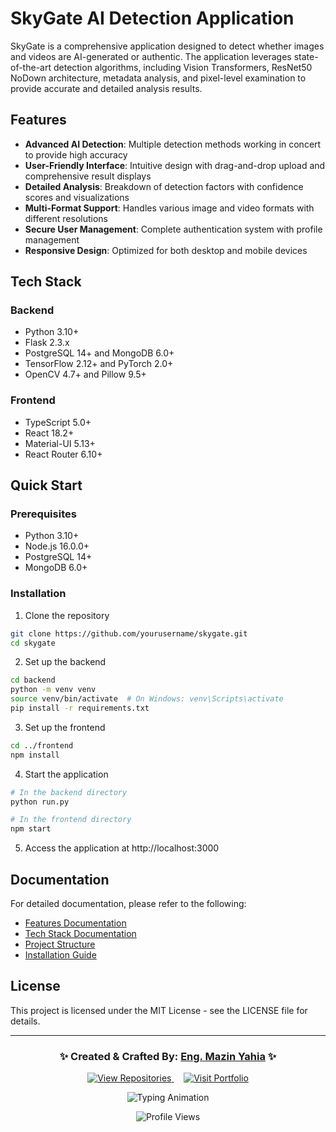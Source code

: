 # SkyGate AI Detection Application

SkyGate is a comprehensive application designed to detect whether images and videos are AI-generated or authentic. The application leverages state-of-the-art detection algorithms, including Vision Transformers, ResNet50 NoDown architecture, metadata analysis, and pixel-level examination to provide accurate and detailed analysis results.

## Features

- **Advanced AI Detection**: Multiple detection methods working in concert to provide high accuracy
- **User-Friendly Interface**: Intuitive design with drag-and-drop upload and comprehensive result displays
- **Detailed Analysis**: Breakdown of detection factors with confidence scores and visualizations
- **Multi-Format Support**: Handles various image and video formats with different resolutions
- **Secure User Management**: Complete authentication system with profile management
- **Responsive Design**: Optimized for both desktop and mobile devices

## Tech Stack

### Backend
- Python 3.10+
- Flask 2.3.x
- PostgreSQL 14+ and MongoDB 6.0+
- TensorFlow 2.12+ and PyTorch 2.0+
- OpenCV 4.7+ and Pillow 9.5+

### Frontend
- TypeScript 5.0+
- React 18.2+
- Material-UI 5.13+
- React Router 6.10+

## Quick Start

### Prerequisites
- Python 3.10+
- Node.js 16.0.0+
- PostgreSQL 14+
- MongoDB 6.0+

### Installation

1. Clone the repository
```bash
git clone https://github.com/yourusername/skygate.git
cd skygate
```

2. Set up the backend
```bash
cd backend
python -m venv venv
source venv/bin/activate  # On Windows: venv\Scripts\activate
pip install -r requirements.txt
```

3. Set up the frontend
```bash
cd ../frontend
npm install
```

4. Start the application
```bash
# In the backend directory
python run.py

# In the frontend directory
npm start
```

5. Access the application at http://localhost:3000

## Documentation

For detailed documentation, please refer to the following:

- [Features Documentation](docs/features/features.md)
- [Tech Stack Documentation](docs/tech_stack/tech_stack.md)
- [Project Structure](docs/project_structure.md)
- [Installation Guide](docs/installation/installation.md)

## License

This project is licensed under the MIT License - see the LICENSE file for details.
<br>

---

<h3 align="center">✨ Created & Crafted By: <a href="https://github.com/alphazee09">Eng. Mazin Yahia</a> ✨</h3>

<p align="center">
  <a href="https://github.com/alphazee09?tab=repositories">
    <img src="https://img.shields.io/badge/View-My_Repositories-blue?style=for-the-badge&logo=github" alt="View Repositories"/>
  </a>
  &nbsp;&nbsp;&nbsp;
  <a href="https://mazinyahia.com">
    <img src="https://img.shields.io/badge/Visit-My_Portfolio-green?style=for-the-badge&logo=google-chrome" alt="Visit Portfolio"/>
  </a>
</p>

<p align="center">
  <img src="https://readme-typing-svg.demolab.com?font=Roboto+Slab&color=%237E3ACE&size=20&center=true&vCenter=true&width=500&duration=3000&pause=1000&lines=Turning+Ideas+Into+Reality;Building+Scalable+Solutions;Passionate+About+AI+%26+Backend+Development" alt="Typing Animation"/>
</p>

<p align="center">
  <img src="https://komarev.com/ghpvc/?username=alphazee09&label=Profile+Views&color=blueviolet&style=flat" alt="Profile Views"/>
</p>
